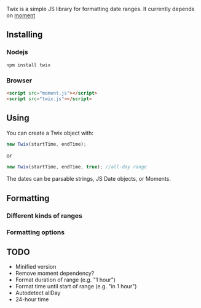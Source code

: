 Twix is a simple JS library for formatting date ranges. It currently depends on [moment](http://momentjs.com/)

## Installing ##

### Nodejs ###

    npm install twix

### Browser ###

```html
<script src="moment.js"></script>
<script src="twix.js"></script>
```

## Using ##

You can create a Twix object with:

```js
new Twix(startTime, endTime);
```

or
```js
new Twix(startTime, endTime, true); //all-day range
```

The dates can be parsable strings, JS Date objects, or Moments.

## Formatting ##

### Different kinds of ranges ###


### Formatting options ###


## TODO ##

 * Minified version
 * Remove moment dependency?
 * Format duration of range (e.g. "1 hour")
 * Format time until start of range (e.g. "in 1 hour")
 * Autodetect allDay
 * 24-hour time